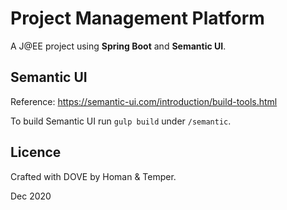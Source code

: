 # Project Management Platform

A J@EE project using **Spring Boot** and **Semantic UI**.



## Semantic UI

Reference: <https://semantic-ui.com/introduction/build-tools.html>

To build Semantic UI run `gulp build` under `/semantic`.



## Licence

Crafted with DOVE by Homan & Temper.

Dec 2020
